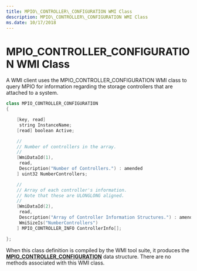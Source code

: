 ```yaml
---
title: MPIO\_CONTROLLER\_CONFIGURATION WMI Class
description: MPIO\_CONTROLLER\_CONFIGURATION WMI Class
ms.date: 10/17/2018
---
```


# MPIO\_CONTROLLER\_CONFIGURATION WMI Class


A WMI client uses the MPIO\_CONTROLLER\_CONFIGURATION WMI class to query MPIO for information regarding the storage controllers that are attached to a system.

```cpp
class MPIO_CONTROLLER_CONFIGURATION
{

    [key, read]
     string InstanceName;
    [read] boolean Active;

    //
    // Number of controllers in the array.
    //
    [WmiDataId(1),
     read,
     Description("Number of Controllers.") : amended
    ] uint32 NumberControllers;

    //
    // Array of each controller's information.
    // Note that these are ULONGLONG aligned.
    //
    [WmiDataId(2),
     read,
     Description("Array of Controller Information Structures.") : amended,
     WmiSizeIs("NumberControllers")
    ] MPIO_CONTROLLER_INFO ControllerInfo[];

};
```

When this class definition is compiled by the WMI tool suite, it produces the [**MPIO\_CONTROLLER\_CONFIGURATION**](/windows-hardware/drivers/ddi/mpiowmi/ns-mpiowmi-_mpio_controller_configuration) data structure. There are no methods associated with this WMI class.

 


